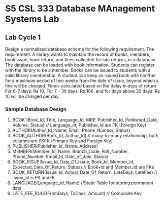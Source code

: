 # S5 CSL 333 Database MAnagement Systems Lab

## Lab Cycle 1

Design a normalized database schema for the following requirement.
The requirement: A library wants to maintain the record of books, members, book issue, book return, and fines collected for late returns, in a database. The database can be loaded with book information. Students can register with the library to be a member. Books can be issued to students with a valid library membership. A student can keep an issued book with him/her for a maximum period of two weeks from the date of issue, beyond which a fine will be charged. Fineis calculated based on the delay in days of return. For 0-7 days: Rs 10, For 7 – 30 days: Rs 100, and for days above 30 days: Rs 10 will be charged per day. 


### Sample Database Design
1. BOOK (Book_Id, Title, Language_Id, MRP, Publisher_Id, Published_Date, Volume, Status) // Language_Id, Publisher_Id are FK (Foreign Key)
2. AUTHOR(Author_Id, Name, Email, Phone_Number, Status)
3. BOOK_AUTHOR(Book_Id, Author_Id) // many-to-many relationship, both columns are PKFK (Primary Key and Foreign Key)
4. PUBLISHER(Publisher_id, Name, Address)
5. MEMBER(Member_Id, Name, Branch_Code, Roll_Number, Phone_Number, Email_Id, Date_of_Join, Status)
6. BOOK_ISSUE(Issue_Id, Date_Of_Issue, Book_Id, Member_Id, Expected_Date_Of_Return, Status) // Book+Id and Member_Id are FKs
7. BOOK_RETURN(Issue_Id, Actual_Date_Of_Return, LateDays, LateFee) // Issue_Id is PK andFK
8. LANGUAGE(Language_id, Name) //Static Table for storing permanent data
9. LATE_FEE_RULE(FromDays, ToDays, Amount) // Composite Key

<!-- ##EXERCISES
1. Create a normalized database design with proper tables, columns, column types, and constraints
2. Create an ER diagram for the above database design.
3. Write SQL commands to
** a. Create a database by name Library. Drop the database and re-create it.
** b. Create DDL statements and create the tables and constraints (from the design) in the database created in step-a (Library)
 -->
